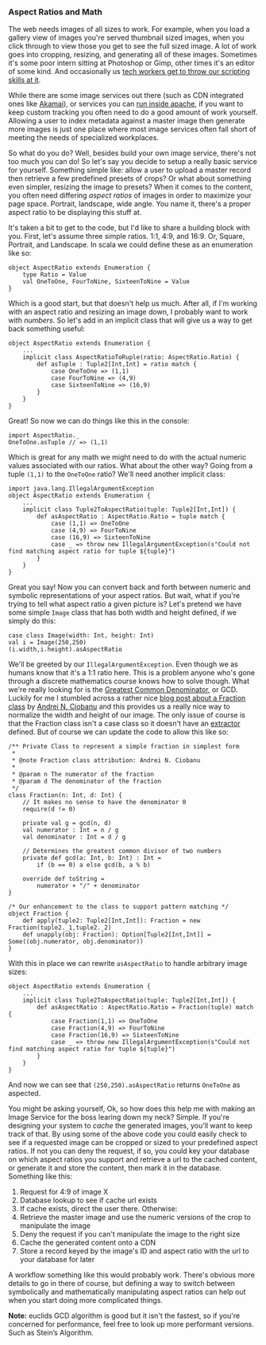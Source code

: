 ### Aspect Ratios and Math 

The web needs images of all sizes to work. For example, when you load 
a gallery view of images you're served thumbnail sized images, when 
you click through to view those you get to see the full sized image. 
A lot of work goes into cropping, resizing, and generating all of 
these images. Sometimes it's some poor intern sitting at Photoshop 
or Gimp, other times it's an editor of some kind. And occasionally 
us [tech workers get to throw our scripting skills at it].

While there are some image services out there (such as CDN integrated 
ones like [Akamai]), or services you can [run inside apache], if you 
want to keep custom tracking you often need to do a good amount of work
yourself. Allowing a user to index metadata against a master image then 
generate more images is just one place where most image services often 
fall short of meeting the needs of specialized workplaces. 

So what do you do? Well, besides build your own image service, there's 
not too much you can do! So let's say you decide to setup a really basic 
service for yourself. Something simple like: allow a user to upload a 
master record then retrieve a few predefined presets of crops? Or what 
about something even simpler, resizing the image to presets? When it comes 
to the content, you often need differing _aspect ratios_ of images in 
order to maximize your page space. Portrait, landscape, wide angle. You 
name it, there's a proper aspect ratio to be displaying this stuff at. 

It's taken a bit to get to the code, but I'd like to share a building 
block with you. First, let's assume three simple ratios. 1:1, 4:9, and 
16:9. Or, Square, Portrait, and Landscape. In scala we could define 
these as an enumeration like so:

	object AspectRatio extends Enumeration {
		type Ratio = Value
		val OneToOne, FourToNine, SixteenToNine = Value
	}

Which is a good start, but that doesn't help us much. After all, if I'm 
working with an aspect ratio and resizing an image down, I probably want 
to work with _numbers_. So let's add in an implicit class that will give 
us a way to get back something useful: 

	object AspectRatio extends Enumeration { 
		...
		implicit class AspectRatioToRuple(ratio: AspectRatio.Ratio) {
			def asTuple : Tuple2[Int,Int] = ratio match {
				case OneToOne => (1,1)
				case FourToNine => (4,9)
				case SixteenToNine => (16,9)
			}
		}
	}

Great! So now we can do things like this in the console: 

	import AspectRatio._
	OneToOne.asTuple // => (1,1)

Which is great for any math we might need to do with the actual numeric 
values associated with our ratios. What about the other way? Going from 
a tuple `(1,1)` to the `OneToOne` ratio? We'll need another implicit 
class:

	import java.lang.IllegalArgumentException
	object AspectRatio extends Enumeration {
		...
		implicit class Tuple2ToAspectRatio(tuple: Tuple2[Int,Int]) {
			def asAspectRatio : AspectRatio.Ratio = tuple match {
				case (1,1) => OneToOne
				case (4,9) => FourToNine
				case (16,9) => SixteenToNine
				case _ => throw new IllegalArgumentException(s"Could not find matching aspect ratio for tuple ${tuple}")
			}
		}
	}

Great you say! Now you can convert back and forth between numeric and symbolic 
representations of your aspect ratios. But wait, what if you're trying to tell 
what aspect ratio a given picture is? Let's pretend we have some simple `Image` 
class that has both width and height defined, if we simply do this:

	case class Image(width: Int, height: Int)
	val i = Image(250,250)
	(i.width,i.height).asAspectRatio

We'll be greeted by our `IllegalArgumentException`. Even though we as humans know 
that it's a 1:1 ratio here. This is a problem anyone who's gone through a discrete 
mathematics course knows how to solve though. What we're really looking for is the 
[Greatest Common Denominator], or GCD. Luckily for me I stumbled across a rather 
nice [blog post about a Fraction class] by [Andrei N. Ciobanu] and this provides us 
a really nice way to normalize the width and height of our image. The only issue of 
course is that the Fraction class isn't a case class so it doesn't have an [extractor] 
defined. But of course we can update the code to allow this like so: 

	/** Private Class to represent a simple fraction in simplest form
	 * 
	 * @note Fraction class attribution: Andrei N. Ciobanu 
	 *
	 * @param n The numerator of the fraction 
	 * @param d The denominator of the fraction
	 */
	class Fraction(n: Int, d: Int) {
		// It makes no sense to have the denominator 0
		require(d != 0)

		private val g = gcd(n, d)
		val numerator : Int = n / g
		val denominator : Int = d / g

		// Determines the greatest common divisor of two numbers
		private def gcd(a: Int, b: Int) : Int =
			if (b == 0) a else gcd(b, a % b)

		override def toString =
			numerator + "/" + denominator
	}

	/* Our enhancement to the class to support pattern matching */
	object Fraction {
		def apply(tuple2: Tuple2[Int,Int]): Fraction = new Fraction(tuple2._1,tuple2._2)
		def unapply(obj: Fraction): Option[Tuple2[Int,Int]] = Some((obj.numerator, obj.denominator))
	}

With this in place we can rewrite `asAspectRatio` to handle arbitrary image 
sizes:

	object AspectRatio extends Enumeration {
		...
		implicit class Tuple2ToAspectRatio(tuple: Tuple2[Int,Int]) {
			def asAspectRatio : AspectRatio.Ratio = Fraction(tuple) match {
				case Fraction(1,1) => OneToOne
				case Fraction(4,9) => FourToNine
				case Fraction(16,9) => SixteenToNine
				case _ => throw new IllegalArgumentException(s"Could not find matching aspect ratio for tuple ${tuple}")
			}
		}
	}

And now we can see that `(250,250).asAspectRatio` returns `OneToOne` as aspected. 

You might be asking yourself, Ok, so how does this help me with making an Image 
Service for the boss learing down my neck? Simple. If you're designing your system 
to _cache_ the generated images, you'll want to keep track of that. By using some 
of the above code you could easily check to see if a requested image can be cropped 
or sized to your predefined aspect ratios. If not you can deny the request, if so, 
you could key your database on which aspect ratios you support and retrieve a url 
to the cached content, or generate it and store the content, then mark it in the 
database. Something like this: 

1. Request for 4:9 of image X 
2. Database lookup to see if cache url exists
3. If cache exists, direct the user there. Otherwise:
4. Retrieve the master image and use the numeric versions of the crop to manipulate the image
5. Deny the request if you can't manipulate the image to the right size
5. Cache the generated content onto a CDN
6. Store a record keyed by the image's ID and aspect ratio with the url to your database for later

A workflow something like this would probably work. There's obvious more details 
to go in there of course, but defining a way to switch between symbolically and 
mathematically manipulating aspect ratios can help out when you start doing more 
complicated things. 

**Note:** euclids GCD algorithm is good but it isn't the fastest, so if you're 
concerned for performance, feel free to look up more performant versions. Such as 
Stein’s Algorithm.


[tech workers get to throw our scripting skills at it]:https://codeascraft.com/2010/07/09/batch-processing-millions-of-images/
[Akamai]:https://www.akamai.com/us/en/solutions/intelligent-platform/cloudlets/image-converter.jsp
[run inside apache]:https://github.com/beetlebugorg/mod_dims
[Greatest Common Denominator]:https://en.wikipedia.org/wiki/Greatest_common_divisor
[Andrei N. Ciobanu]:http://andreinc.net/about-me/
[blog post about a Fraction class]:http://andreinc.net/2010/12/28/fraction-reduction-in-scala/
[extractor]:danielwestheide.com/blog/2012/11/21/the-neophytes-guide-to-scala-part-1-extractors.html
